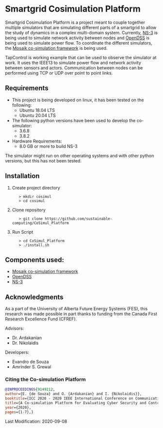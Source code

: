 # Smartgrid Cosimulation Platform
Smartgrid Cosimulation Platform is a project meant to couple together multiple simulators that are simulating different
parts of a smartgrid to allow the study of dynamics in a complex multi-domain system. Currently, 
[NS-3](https://www.nsnam.org/) is being used to simulate network activity between nodes and
[OpenDSS](https://smartgrid.epri.com/SimulationTool.aspx) is being used to simulate power flow. To 
coordinate the different simulators, the [Mosaik co-simulation framework](https://mosaik.offis.de/) is being used.

TapControl is working example that can be used to observe the simulator at work. It uses the IEEE13 to simulate power 
flow and network activity between sensors and actors. Communication between nodes can be performed using TCP or UDP over
point to point links. 

## Requirements
* This project is being developed on linux, it has been tested on the following:
    * Ubuntu 18.04 LTS
    * Ubuntu 20.04 LTS
* The following python versions have been used to develop the co-simulator:
    * 3.6.8
    * 3.8.2
* Hardware Requirements:
    * 8.0 GB or more to build NS-3

The simulator might run on other operating systems and with other python versions, but this has not been tested.

## Installation
1. Create project directory
    
    ``` 
       > mkdir cosimul
       > cd cosimul 
    ```

2. Clone repository
    ``` 
       > git clone https://github.com/sustainable-computing/CoSimul_Platform
    ```

3. Run Script
    ``` 
       > cd CoSimul_Platform
       > ./install.sh
    ```

## Components used:
* [Mosaik co-simulation framework](https://mosaik.offis.de/)
* [OpenDSS](https://smartgrid.epri.com/SimulationTool.aspx)
* [NS-3](https://www.nsnam.org/)

## Acknowledgments
As a part of the University of Alberta Future Energy Systems (FES), this
research was made possible in part thanks to funding from the Canada First
Research Excellence Fund (CFREF).

Advisors:
* Dr. Ardakanian
* Dr. Nikolaidis

Developers:

* Evandro de Souza
* Amrinder S. Grewal

### Citing the Co-simulation Platform
```Bibtex
@INPROCEEDINGS{9149212,  
author={E. {de Souza} and O. {Ardakanian} and I. {Nikolaidis}},  
booktitle={ICC 2020 - 2020 IEEE International Conference on Communications (ICC)},   
title={A Co-simulation Platform for Evaluating Cyber Security and Control Applications in the Smart Grid},   
year={2020},
pages={1-7},}
```

Last Modification: 2020-09-08
